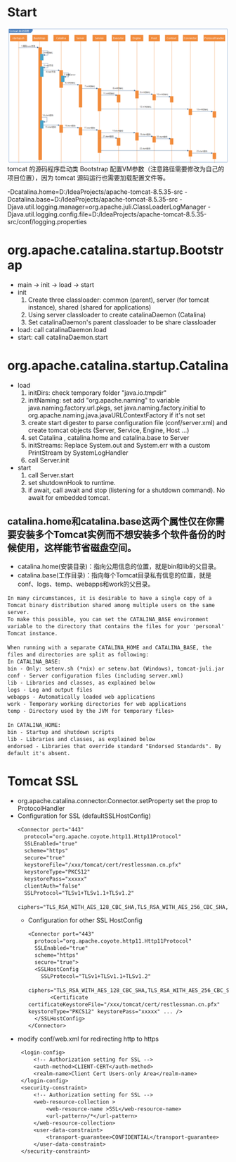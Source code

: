 # Start
![](./img/start.png)
tomcat 的源码程序启动类 Bootstrap 配置VM参数（注意路径需要修改为自己的项目位置），因为 tomcat 源码运行也需要加载配置文件等。

-Dcatalina.home=D:/IdeaProjects/apache-tomcat-8.5.35-src
-Dcatalina.base=D:/IdeaProjects/apache-tomcat-8.5.35-src
-Djava.util.logging.manager=org.apache.juli.ClassLoaderLogManager
-Djava.util.logging.config.file=D:/IdeaProjects/apache-tomcat-8.5.35-src/conf/logging.properties


# org.apache.catalina.startup.Bootstrap
* main -> init -> load -> start
* init
  1. Create three classloader: common (parent), server (for tomcat instance), shared (shared for applications)
  2. Using server classloader to create catalinaDaemon (Catalina)
  3. Set catalinaDaemon's parent classloader to be share classloader
* load: call catalinaDaemon.load
* start: call catalinaDaemon.start


# org.apache.catalina.startup.Catalina
* load
  1. initDirs: check temporary folder "java.io.tmpdir"
  2. initNaming: set add "org.apache.naming" to variable java.naming.factory.url.pkgs, 
                 set java.naming.factory.initial to org.apache.naming.java.javaURLContextFactory if it's not set
  3. create start digester to parse configuration file (conf/server.xml) and create tomcat objects (Server, Service, Engine, Host ...)
  4. set Catalina , catalina.home and catalina.base to Server
  5. initStreams: Replace System.out and System.err with a custom PrintStream by SystemLogHandler
  6. call Server.init
* start
  1. call Server.start
  2. set shutdownHook to runtime.
  3. if await, call await and stop (listening for a shutdown command). No await for embedded tomcat.

## catalina.home和catalina.base这两个属性仅在你需要安装多个Tomcat实例而不想安装多个软件备份的时候使用，这样能节省磁盘空间。
* catalina.home(安装目录)：指向公用信息的位置，就是bin和lib的父目录。
* catalina.base(工作目录)：指向每个Tomcat目录私有信息的位置，就是conf、logs、temp、webapps和work的父目录。
```
In many circumstances, it is desirable to have a single copy of a Tomcat binary distribution shared among multiple users on the same server. 
To make this possible, you can set the CATALINA_BASE environment variable to the directory that contains the files for your 'personal' Tomcat instance.

When running with a separate CATALINA_HOME and CATALINA_BASE, the files and directories are split as following:
In CATALINA_BASE:
bin - Only: setenv.sh (*nix) or setenv.bat (Windows), tomcat-juli.jar
conf - Server configuration files (including server.xml)
lib - Libraries and classes, as explained below
logs - Log and output files
webapps - Automatically loaded web applications
work - Temporary working directories for web applications
temp - Directory used by the JVM for temporary files>

In CATALINA_HOME:
bin - Startup and shutdown scripts
lib - Libraries and classes, as explained below
endorsed - Libraries that override standard "Endorsed Standards". By default it's absent.
```
# Tomcat SSL
* org.apache.catalina.connector.Connector.setProperty set the prop to ProtocolHandler
* Configuration for SSL (defaultSSLHostConfig)
  ```
  <Connector port="443"
    protocol="org.apache.coyote.http11.Http11Protocol"
    SSLEnabled="true"
    scheme="https"
    secure="true"
    keystoreFile="/xxx/tomcat/cert/restlessman.cn.pfx"
    keystoreType="PKCS12"
    keystorePass="xxxxx"
    clientAuth="false"
    SSLProtocol="TLSv1+TLSv1.1+TLSv1.2"
    ciphers="TLS_RSA_WITH_AES_128_CBC_SHA,TLS_RSA_WITH_AES_256_CBC_SHA,TLS_ECDHE_RSA_WITH_AES_128_CBC_SHA,TLS_ECDHE_RSA_WITH_AES_128_CBC_SHA256,TLS_RSA_WITH_AES_128_CBC_SHA256,TLS_RSA_WITH_AES_256_CBC_SHA256"/>
  ```
  * Configuration for other SSL HostConfig
    ```
    <Connector port="443"
      protocol="org.apache.coyote.http11.Http11Protocol"
      SSLEnabled="true"
      scheme="https"
      secure="true">
      <SSLHostConfig 
        SSLProtocol="TLSv1+TLSv1.1+TLSv1.2" 
        ciphers="TLS_RSA_WITH_AES_128_CBC_SHA,TLS_RSA_WITH_AES_256_CBC_SHA,TLS_ECDHE_RSA_WITH_AES_128_CBC_SHA,TLS_ECDHE_RSA_WITH_AES_128_CBC_SHA256,TLS_RSA_WITH_AES_128_CBC_SHA256,TLS_RSA_WITH_AES_256_CBC_SHA256">
           <Certificate certificateKeystoreFile="/xxx/tomcat/cert/restlessman.cn.pfx" keystoreType="PKCS12" keystorePass="xxxxx" ... />
      </SSLHostConfig>
    </Connector>
    ```
* modify conf/web.xml for redirecting http to https
  ``` 
   <login-config>
       <!-- Authorization setting for SSL -->
       <auth-method>CLIENT-CERT</auth-method>
       <realm-name>Client Cert Users-only Area</realm-name>
   </login-config>
   <security-constraint>
       <!-- Authorization setting for SSL -->
       <web-resource-collection >
           <web-resource-name >SSL</web-resource-name>
           <url-pattern>/*</url-pattern>
       </web-resource-collection>
       <user-data-constraint>
           <transport-guarantee>CONFIDENTIAL</transport-guarantee>
       </user-data-constraint>
   </security-constraint>
  ```